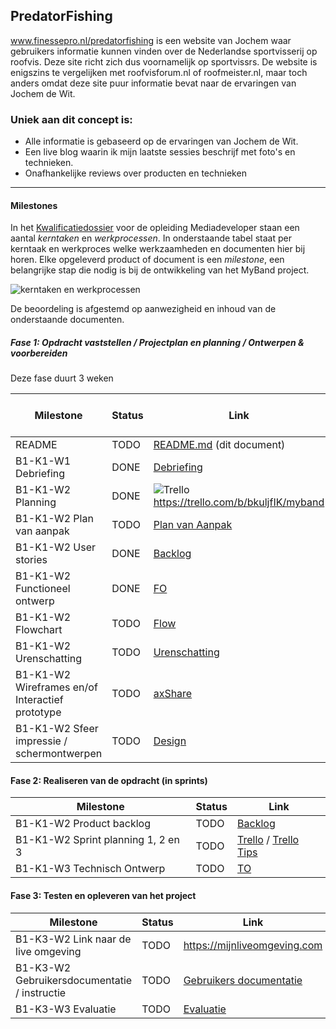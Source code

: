 ## PredatorFishing
www.finessepro.nl/predatorfishing is een website van Jochem waar gebruikers informatie kunnen vinden over de Nederlandse sportvisserij op roofvis. Deze site richt zich dus voornamelijk op sportvissrs.
De website is enigszins te vergelijken met roofvisforum.nl of roofmeister.nl, maar toch anders omdat deze site puur informatie bevat naar de ervaringen van Jochem de Wit.

### Uniek aan dit concept is:
 * Alle informatie is gebaseerd op de ervaringen van Jochem de Wit.
 * Een live blog waarin ik mijn laatste sessies beschrijf met foto's en technieken.
 * Onafhankelijke reviews over producten en technieken

---
#### Milestones

In het [Kwalificatiedossier] voor de opleiding Mediadeveloper staan een aantal *kerntaken* en *werkprocessen*.
In onderstaande tabel staat per kerntaak en werkproces welke werkzaamheden en documenten hier bij horen.
Elke opgeleverd product of document is een *milestone*, een belangrijke stap die nodig is bij de ontwikkeling van het MyBand project.

![kerntaken en werkprocessen](doc/images/kd_taken_processen.png)

De beoordeling is afgestemd op aanwezigheid en inhoud van de onderstaande documenten.

##### Fase 1: Opdracht vaststellen / Projectplan en planning / Ontwerpen & voorbereiden

Deze fase duurt 3 weken

| Milestone  | Status | Link | Type Document of cloudservice |
| ------ |  ------ | ------ | ------ |
| README                                            | TODO | [README.md]  (dit document)          | MarkDown |
| B1-K1-W1 Debriefing                               | DONE | [Debriefing]                         | Markdown |
| B1-K1-W2 Planning                                 | DONE |  ![Trello] <https://trello.com/b/bkuljfIK/myband>                           | Trello |
| B1-K1-W2 Plan van aanpak                          | TODO | [Plan van Aanpak]                    | Word |
| B1-K1-W2 User stories                             | DONE | [Backlog]                       | Word |
| B1-K1-W2 Functioneel ontwerp                      | DONE | [FO]                                 | Word |
| B1-K1-W2 Flowchart                                | TODO | [Flow]                               | Afbeeldingen |
| B1-K1-W2 Urenschatting                            | TODO | [Urenschatting]                      | Markdown |
| B1-K1-W2 Wireframes en/of Interactief prototype   | TODO | [axShare]                            | Axshare link |
| B1-K1-W2 Sfeer impressie / schermontwerpen        | TODO | [Design]                             | Afbeeldingen |

[Kwalificatiedossier]: https://kwalificaties.s-bb.nl/Handlers/DocumentLibrary.ashx?id=276758
[README.md]: <https://github.com/JouwGithubNaam/myband/blob/master/README.md>
[Debriefing]: <doc/fase-1/debriefing.md>
[Planning]: <doc/fase-1/planning.md>
[Plan van Aanpak]: <doc/fase-1/plan-van-aanpak.md>
[User stories]: <doc/fase-1/user-stories.md>
[Design]: <doc/fase-1/design/design.md/>
[FO]: </doc/fase-1/functioneel-ontwerp.md>
[Flow]: <doc/fase-1/flow.svg>
[Urenschatting]: <doc/fase-1/urenschatting.md>
[axShare]: <http://w2d1bw.axshare.com/>

#### Fase 2: Realiseren van de opdracht (in sprints)

| Milestone  | Status | Link |
| ------ |  ------ | ------ |
| B1-K1-W2 Product backlog                          | TODO | [Backlog]                            | Link naar Trello met Sprint planningen | |
| B1-K1-W2 Sprint planning 1, 2 en 3                | TODO | [Trello] / [Trello Tips]             | Link naar Trello met Sprint planningen | |
| B1-K1-W3 Technisch Ontwerp                        | TODO | [TO]                                 | Word | |

[Backlog]: </doc/fase-2/technisch-ontwerp.md>
[TO]: </doc/fase-2/technisch-ontwerp.md>
[Trello]: <https://trello.com/b/bkuljfIK/myband>
[Trello Tips]: <https://blog.trello.com/how-to-scrum-and-trello-for-teams-at-work>

#### Fase 3: Testen en opleveren van het project

| Milestone  | Status | Link |
| ------ |  ------ | ------ |
| B1-K3-W2 Link naar de live omgeving                        |  TODO |  <https://mijnliveomgeving.com> |
| B1-K3-W2 Gebruikersdocumentatie / instructie               |  TODO |  [Gebruikers documentatie] |
| B1-K3-W3 Evaluatie                                         |  TODO |  [Evaluatie] |

[Gebruikers documentatie]: <doc/fase-3/gebruikersdocumentatie.md>
[Evaluatie]: <doc/fase-3/evaluatie.md>
